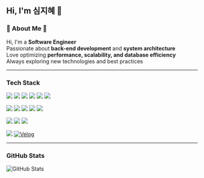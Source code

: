 ## Hi, I'm 심지혜 👋

### 💜 About Me 💜
Hi, I'm a **Software Engineer**  
Passionate about **back-end development** and **system architecture**  
Love optimizing **performance, scalability, and database efficiency**   
Always exploring new technologies and best practices  

---

### Tech Stack
<img src="https://img.shields.io/badge/Java-F87D2E?style=flat-square&logo=java&logoColor=white"/> <img src="https://img.shields.io/badge/SpringBoot-6DB33F?style=flat-square&logo=springboot&logoColor=white"/>
<img src="https://img.shields.io/badge/Python-3776AB?style=flat-square&logo=python&logoColor=white"/>
<img src="https://img.shields.io/badge/FastAPI-009688?style=flat-square&logo=fastapi&logoColor=white"/>
<img src="https://img.shields.io/badge/Django-092E20?style=flat-square&logo=django&logoColor=white"/>
<img src="https://img.shields.io/badge/JavaScript-F7DF1E?style=flat-square&logo=javascript&logoColor=white"/>

<img src="https://img.shields.io/badge/IntelliJ%20IDEA-F37626?style=flat-square&logo=intellijidea&logoColor=white"/> <img src="https://img.shields.io/badge/Eclipse-2C2255?style=flat-square&logo=eclipse&logoColor=white"/>
<img src="https://img.shields.io/badge/PyCharm-013243?style=flat-square&logo=pycharm&logoColor=white"/>
<img src="https://img.shields.io/badge/Android%20Studio-3DDC84?style=flat-square&logo=androidstudio&logoColor=white"/>
<img src="https://img.shields.io/badge/VS%20Code-007ACC?style=flat-square&logo=visualstudiocode&logoColor=white"/>

<img src="https://img.shields.io/badge/MySQL-4479A1?style=flat-square&logo=mysql&logoColor=white"/> <img src="https://img.shields.io/badge/PostgreSQL-316192?style=flat-square&logo=postgresql&logoColor=white"/>
<img src="https://img.shields.io/badge/AWS%20DynamoDB-4053D6?style=flat-square&logo=amazondynamodb&logoColor=white"/>

<img src="https://img.shields.io/badge/Notion-000000?style=flat-square&logo=notion&logoColor=white"/>  [![Velog](https://img.shields.io/badge/Velog-20C997?style=flat-square&logo=velog&logoColor=white)](https://velog.io/@sapientia)

---

### GitHub Stats
![GitHub Stats](https://github-readme-stats.vercel.app/api?username=sapientia1007&show_icons=true&theme=radical&title_color=7E6BC4&bg_color=FFF5EA&border_color=7E6BC4&text_color=C79ECF&count_private=true&icon_color=4A266A)  

</div>
